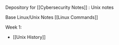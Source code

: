 
Depository for [[Cybersecurity Notes]] : Unix notes

Base Linux/Unix Notes
[[Linux Commands]]


Week 1:
- [[Unix History]]
